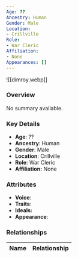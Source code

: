 ```yaml
---
Age: ??
Ancestry: Human
Gender: Male
Location:
- Crillville
Role:
- War Cleric
Affiliation:
- None
Appearances: []
---
```


![[dimroy.webp]]

### Overview
No summary available.

### Key Details
- **Age**: ??
- **Ancestry**: Human
- **Gender**: Male
- **Location**: Crillville
- **Role**: War Cleric
- **Affiliation:** None

### Attributes
- **Voice**: 
- **Traits**: 
- **Ideals:** 
- **Appearance**:

### Relationships

| Name  | Relationship |
| ----- | ------------ |
